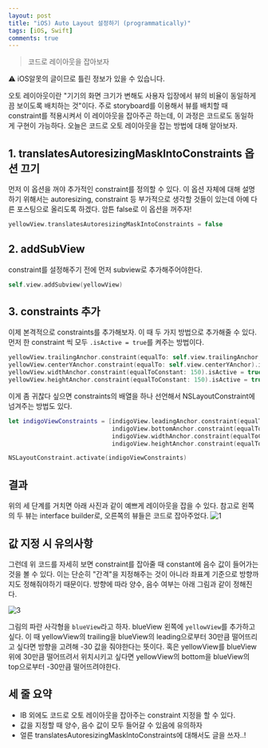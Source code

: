 ```yaml
---
layout: post
title: "iOS) Auto Layout 설정하기 (programmatically)"
tags: [iOS, Swift]
comments: true
---
```


> 코드로 레이아웃을 잡아보자  

⚠ iOS알못의 글이므로 틀린 정보가 있을 수 있습니다.  

오토 레이아웃이란 "기기의 화면 크기가 변해도 사용자 입장에서 뷰의 비율이 동일하게끔 보이도록 배치하는 것"이다. 주로 storyboard를 이용해서 뷰를 배치할 때 constraint를 적용시켜서 이 레이아웃을 잡아주곤 하는데, 이 과정은 코드로도 동일하게 구현이 가능하다. 오늘은 코드로 오토 레이아웃을 잡는 방법에 대해 알아보자.

## 1. translatesAutoresizingMaskIntoConstraints 옵션 끄기

먼저 이 옵션을 꺼야 추가적인 constraint를 정의할 수 있다. 이 옵션 자체에 대해 설명하기 위해서는  autoresizing, constraint 등 부가적으로 생각할 것들이 있는데 아예 다른 포스팅으로 올리도록 하겠다. 암튼 false로 이 옵션을 꺼주자!

```swift
yellowView.translatesAutoresizingMaskIntoConstraints = false
```

## 2. addSubView

constraint를 설정해주기 전에 먼저 subview로 추가해주어야한다.

```swift
self.view.addSubview(yellowView)
```

## 3. constraints 추가

이제 본격적으로 constraints를 추가해보자. 이 때 두 가지 방법으로 추가해줄 수 있다. 먼저 한 constraint 씩 모두 `.isActive = true`를 켜주는 방법이다.

```swift
yellowView.trailingAnchor.constraint(equalTo: self.view.trailingAnchor, constant: -30).isActive = true
yellowView.centerYAnchor.constraint(equalTo: self.view.centerYAnchor).isActive = true
yellowView.widthAnchor.constraint(equalToConstant: 150).isActive = true
yellowView.heightAnchor.constraint(equalToConstant: 150).isActive = true
```

이게 좀 귀찮다 싶으면 constraints의 배열을 하나 선언해서 NSLayoutConstraint에 넘겨주는 방법도 있다.

```swift
let indigoViewConstraints = [indigoView.leadingAnchor.constraint(equalTo: yellowView.leadingAnchor),
                             indigoView.bottomAnchor.constraint(equalTo: yellowView.topAnchor, constant: -30),
                             indigoView.widthAnchor.constraint(equalToConstant: 150),
                             indigoView.heightAnchor.constraint(equalToConstant: 150)]

NSLayoutConstraint.activate(indigoViewConstraints)
```

## 결과

위의 세 단계를 거치면 아래 사진과 같이 예쁘게 레이아웃을 잡을 수 있다. 참고로 왼쪽의 두 뷰는 interface builder로, 오른쪽의 뷰들은 코드로 잡아주었다.
![1](https://user-images.githubusercontent.com/35067611/105939693-10a03980-609d-11eb-8db6-3b1f1df74192.png)

## 값 지정 시 유의사항

그런데 위 코드를 자세히 보면 constraint를 잡아줄 때 constant에 음수 값이 들어가는 것을 볼 수 있다. 이는 단순히 "간격"을 지정해주는 것이 아니라 좌표계 기준으로 방향까지도 정해줘야하기 때문이다. 방향에 따라 양수, 음수 여부는 아래 그림과 같이 정해진다.

![3](https://user-images.githubusercontent.com/35067611/105939713-1564ed80-609d-11eb-8f41-61dcdbc6028c.png)

그림의 파란 사각형을 `blueView`라고 하자. blueView 왼쪽에 `yellowView`를 추가하고 싶다. 이 때 yellowView의 trailing을 blueView의 leading으로부터 30만큼 떨어뜨리고 싶다면 방향을 고려해 -30 값을 줘야한다는 뜻이다. 혹은 yellowView를 blueView 위에 30만큼 떨어뜨려서 위치시키고 싶다면 yellowView의 bottom을 blueView의 top으로부터 -30만큼 떨어뜨려야한다.

## 세 줄 요약

- IB 외에도 코드로 오토 레이아웃을 잡아주는 constraint 지정을 할 수 있다.
- 값을 지정할 때 양수, 음수 값이 모두 들어갈 수 있음에 유의하자
- 얼른 translatesAutoresizingMaskIntoConstraints에 대해서도 글을 쓰자..!
